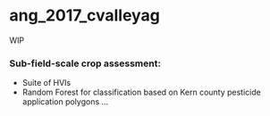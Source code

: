 # ang_2017_cvalleyag

WIP

### Sub-field-scale crop assessment:
- Suite of HVIs
- Random Forest for classification based on Kern county pesticide application polygons
...
